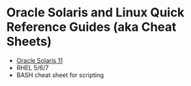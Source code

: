 # Oracle Solaris and Linux Quick Reference Guides (aka Cheat Sheets)
- [Oracle Solaris 11](full-URL-of-wiki-page)
- RHEL 5/6/7
- BASH cheat sheet for scripting

